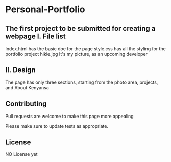 # Personal-Portfolio
The first project to be submitted for creating a webpage
I. File list
------------
Index.html		has the basic doe for the page
style.css		has all the styling for the portfolio project
hikie.jpg       It's my picture, as an upcoming developer


II. Design
----------
The page has only three sections, starting from the photo area, projects, and About Kenyansa
## Contributing
Pull requests are welcome to make this page more appealing

Please make sure to update tests as appropriate.

## License
NO License yet
